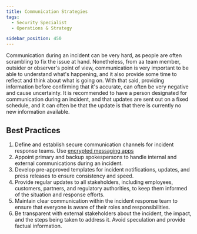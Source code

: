 ```yaml
---
title: Communication Strategies
tags:
  - Security Specialist
  - Operations & Strategy

sidebar_position: 450
---
```


Communication during an incident can be very hard, as people are often scrambling to fix the issue at hand. Nonetheless, from aa team member, outsider or observer's point of view, communication is very important to be able to understand what's happening, and it also provide some time to reflect and think about what is going on. With that said, providing information before confirming that it's accurate, can often be very negative and cause uncertainty. It is recommended to have a person designated for communication during an incident, and that updates are sent out on a fixed schedule, and it can often be that the update is that there is currently no new information available.

## Best Practices

1. Define and establish secure communication channels for incident response teams. Use [encrypted messaging apps](../encryption/communication-encryption.md)
2. Appoint primary and backup spokespersons to handle internal and external communications during an incident.
3. Develop pre-approved templates for incident notifications, updates, and press releases to ensure consistency and speed.
4. Provide regular updates to all stakeholders, including employees, customers, partners, and regulatory authorities, to keep them informed of the situation and response efforts.
5. Maintain clear communication within the incident response team to ensure that everyone is aware of their roles and responsibilities.
6. Be transparent with external stakeholders about the incident, the impact, and the steps being taken to address it. Avoid speculation and provide factual information.
